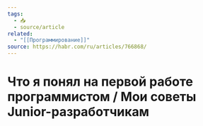 ```yaml
---
tags:
  - 📥
  - source/article
related:
  - "[[Программирование]]"
source: https://habr.com/ru/articles/766868/
---
```

# Что я понял на первой работе программистом / Мои советы Junior-разработчикам
